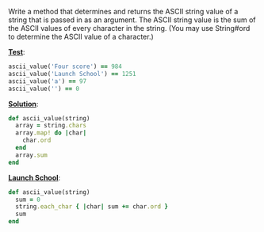 Write a method that determines and returns the ASCII string value of a  string that is passed in as an argument.  The ASCII string value is the  sum of the ASCII values of every character in the string. (You may use  String#ord to determine the ASCII value of a character.)

<ins>**Test**</ins>:

```ruby
ascii_value('Four score') == 984
ascii_value('Launch School') == 1251
ascii_value('a') == 97
ascii_value('') == 0
```

<ins>**Solution**</ins>:

```ruby
def ascii_value(string)
  array = string.chars
  array.map! do |char|
    char.ord
  end
  array.sum
end
```

<ins>**Launch School**</ins>:

```ruby
def ascii_value(string)
  sum = 0
  string.each_char { |char| sum += char.ord }
  sum
end
```